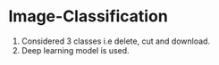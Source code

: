 # Image-Classification
1. Considered 3 classes i.e delete, cut and download.
2. Deep learning model is used.

